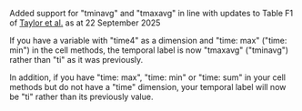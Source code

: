 Added support for "tminavg" and "tmaxavg" in line with updates to Table F1 of [Taylor et al.](https://docs.google.com/document/d/19jzecgymgiiEsTDzaaqeLP6pTvLT-NzCMaq-wu-QoOc/edit?pli=1&tab=t.0) as at 22 September 2025

If you have a variable with "time4" as a dimension and "time: max" ("time: min") in the cell methods, the temporal label is now "tmaxavg" ("tminavg") rather than "ti" as it was previously.

In addition, if you have "time: max", "time: min" or "time: sum" in your cell methods
but do not have a "time" dimension, your temporal label will now be "ti"
rather than its previously value.
